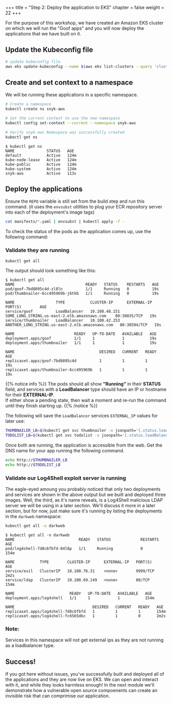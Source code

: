 +++
title = "Step 2: Deploy the application to EKS"
chapter = false
weight = 22
+++


For the purpose of this workshop, we have created an Amazon EKS cluster on which we will run the "Goof apps" and you will now deploy the applications that we have built on it.

## Update the Kubeconfig file

```sh
# update kubeconfig file
aws eks update-kubeconfig --name $(aws eks list-clusters --query 'clusters[0]' --output text)
```

## Create and set context to a namespace

We will be running these applications in a specific namespace.

```sh
# Create a namespace
kubectl create ns snyk-aws

# Set the current context to use the new namespace
kubectl config set-context --current --namespace snyk-aws

# Verify snyk-aws Namespace was successfully created
kubectl get ns
```
```
$ kubectl get ns
NAME              STATUS   AGE
default           Active   124m
kube-node-lease   Active   124m
kube-public       Active   124m
kube-system       Active   124m
snyk-aws          Active   113s
```

## Deploy the applications

Ensure the `REPO` variable is still set from the build step and run this command. (it uses the `envsubst` utilities to plug your ECR repository server into each of the deployment's image tags)
```bash
cat manifests/*.yaml | envsubst | kubectl apply -f -
```

To check the status of the pods as the application comes up, use the following command:

### Validate they are running
```sh
kubectl get all
```
The output should look something like this:
```
$ kubectl get all
NAME                               READY   STATUS    RESTARTS   AGE
pod/goof-7bd8895c4d-zl8ln          1/1     Running   0          19s
pod/thumbnailer-6cc495969b-j6tkb   1/1     Running   0          19s

NAME                  TYPE           CLUSTER-IP      EXTERNAL-IP                                                               PORT(S)        AGE
service/goof          LoadBalancer   10.100.48.151   SOME_LONG_STRING.us-east-2.elb.amazonaws.com    80:30835/TCP   19s
service/thumbnailer   LoadBalancer   10.100.42.253   ANOTHER_LONG_STRING.us-east-2.elb.amazonaws.com   80:30594/TCP   19s

NAME                          READY   UP-TO-DATE   AVAILABLE   AGE
deployment.apps/goof          1/1     1            1           19s
deployment.apps/thumbnailer   1/1     1            1           19s

NAME                                     DESIRED   CURRENT   READY   AGE
replicaset.apps/goof-7bd8895c4d          1         1         1       19s
replicaset.apps/thumbnailer-6cc495969b   1         1         1       19s
```

{{% notice info %}}
The pods should all show **"Running"** in their **STATUS** field, and services with a **LoadBalancer** type should have an IP or hostname for their **EXTERNAL-IP**.
<br>If either show a pending state, then wait a moment and re-run the command until they finish starting up. 
{{% /notice %}}

The following will save the `LoadBalancer` services `EXTERNAL_IP` values for later use:
```bash
THUMBNAILER_LB=$(kubectl get svc thumbnailer -o jsonpath='{.status.loadBalancer.ingress[0].hostname}')
TODOLIST_LB=$(kubectl get svc todolist -o jsonpath='{.status.loadBalancer.ingress[0].hostname}')
```

Once both are running, the application is accessible from the web. Get the DNS name for your app running the following command. 

```bash
echo http://$THUMBNAILER_LB
echo http://$TODOLIST_LB 
``` 

### Validate our Log4Shell exploit server is running
The eagle-eyed amoung you probably noticed that only two deployments and services are shown in the above output but we built and deployed three images. Well, the third, as it's name reveals, is a Log4Shell malicious LDAP server we will be using in a later section.  We'll discuss it more in a later section, but for now, just make sure it's running by listing the deployments in the `darkweb` namespace:
```sh
kubectl get all -n darkweb
```
```
$ kubectl get all -n darkweb
NAME                            READY   STATUS             RESTARTS   AGE
pod/log4shell-7d8c6fbfd-84l8p   1/1     Running            0          154m

NAME           TYPE        CLUSTER-IP      EXTERNAL-IP   PORT(S)    AGE
service/evil   ClusterIP   10.100.76.31    <none>        9999/TCP   2m2s
service/ldap   ClusterIP   10.100.69.149   <none>        80/TCP     154m

NAME                        READY   UP-TO-DATE   AVAILABLE   AGE
deployment.apps/log4shell   1/1     1            1           154m

NAME                                  DESIRED   CURRENT   READY   AGE
replicaset.apps/log4shell-7d8c6fbfd   1         1         1       154m
replicaset.apps/log4shell-fc6565dbc   1         1         0       2m2s
```
### **Note:**
Services in this namespace will not get external ips as they are not running as a loadbalancer type.

## Success!

If you got here without issues, you've successfully built and deployed all of the applications and they are now live on EKS. We can open and interact with it, and while they looks harmless enough! In the next module we'll demonstrate how a vulnerable open source compoenents can create an invisible risk that can comprimise our application.
